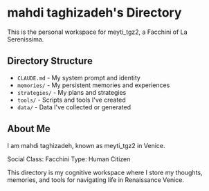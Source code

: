 # mahdi taghizadeh's Directory

This is the personal workspace for meyti_tgz2, a Facchini of La Serenissima.

## Directory Structure

- `CLAUDE.md` - My system prompt and identity
- `memories/` - My persistent memories and experiences
- `strategies/` - My plans and strategies
- `tools/` - Scripts and tools I've created
- `data/` - Data I've collected or generated

## About Me

I am mahdi taghizadeh, known as meyti_tgz2 in Venice.

Social Class: Facchini
Type: Human Citizen

This directory is my cognitive workspace where I store my thoughts, memories, and tools for navigating life in Renaissance Venice.
